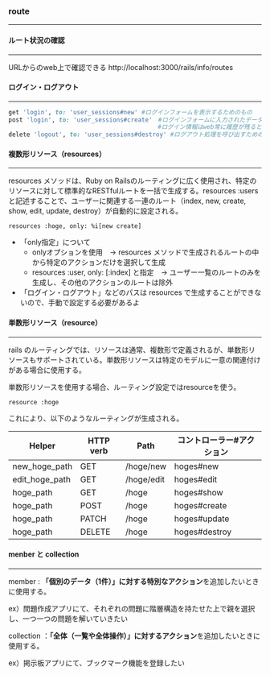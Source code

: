 ### route

------

#### ルート状況の確認

------

URLからのweb上で確認できる http://localhost:3000/rails/info/routes



#### ログイン・ログアウト

------

```ruby
get 'login', to: 'user_sessions#new' #ログインフォームを表示するためのもの
post 'login', to: 'user_sessions#create'　#ログインフォームに入力されたデータを送信するためのもの
　　　　　　　　　　　　　　　　　　　　　　　　　#ログイン情報はweb常に履歴が残ると危ないのでPOSTリクエストを使っている
delete 'logout', to: 'user_sessions#destroy' #ログアウト処理を呼び出すためのもの
```



#### 複数形リソース（resources）

------

resources メソッドは、Ruby on Railsのルーティングに広く使用され、特定のリソースに対して標準的なRESTfulルートを一括で生成する。resources :users と記述することで、ユーザーに関連する一連のルート（index, new, create, show, edit, update, destroy）が自動的に設定される。

```
resources :hoge, only: %i[new create] 
```

- 「only指定」について
  - onlyオプションを使用　→  resources メソッドで生成されるルートの中から特定のアクションだけを選択して生成
  - resources :user, only: [:index] と指定　→  ユーザー一覧のルートのみを生成し、その他のアクションのルートは除外
- 「ログイン・ログアウト」などのパスは resources で生成することができないので、手動で設定する必要があるよ

#### 単数形リソース（resource）

------

rails のルーティングでは、リソースは通常、複数形で定義されるが、単数形リソースもサポートされている。単数形リソースは特定のモデルに一意の関連付けがある場合に使用する。

単数形リソースを使用する場合、ルーティング設定ではresourceを使う。

```
resource :hoge
```

これにより、以下のようなルーティングが生成される。

| Helper         | HTTP verb | Path       | コントローラー#アクション |
| -------------- | --------- | ---------- | ------------------------- |
| new_hoge_path  | GET       | /hoge/new  | hoges#new                 |
| edit_hoge_path | GET       | /hoge/edit | hoges#edit                |
| hoge_path      | GET       | /hoge      | hoges#show                |
| hoge_path      | POST      | /hoge      | hoges#create              |
| hoge_path      | PATCH     | /hoge      | hoges#update              |
| hoge_path      | DELETE    | /hoge      | hoges#destroy             |



#### menber と collection

------

member : **「個別のデータ（1件）」に対する特別なアクション**を追加したいときに使用する。

ex）問題作成アプリにて、それぞれの問題に階層構造を持たせた上で親を選択し、一つ一つの問題を解いていきたい

collection ：**「全体（一覧や全体操作）」に対するアクション**を追加したいときに使用する。

ex）掲示板アプリにて、ブックマーク機能を登録したい
